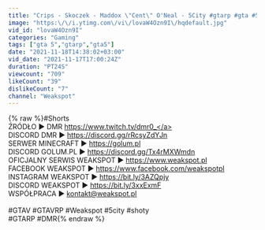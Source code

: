 ```yaml
---
title: "Crips - Skoczek - Maddox \"Cent\" O'Neal - 5City #gtarp #gta #5city #Shorts"
image: "https:\/\/i.ytimg.com\/vi\/lovaW4Ozn9I\/hqdefault.jpg"
vid_id: "lovaW4Ozn9I"
categories: "Gaming"
tags: ["gta 5","gtarp","gta5"]
date: "2021-11-18T14:38:02+03:00"
vid_date: "2021-11-17T17:00:24Z"
duration: "PT24S"
viewcount: "709"
likeCount: "39"
dislikeCount: "7"
channel: "Weakspot"
---
```

{% raw %}#Shorts<br />ŹRÓDŁO ► DMR <a rel="nofollow" target="blank" href="https://www.twitch.tv/dmr0_">https://www.twitch.tv/dmr0_</a><br />DISCORD DMR  ► <a rel="nofollow" target="blank" href="https://discord.gg/rRcsyZdYJn">https://discord.gg/rRcsyZdYJn</a><br />SERWER MINECRAFT ► <a rel="nofollow" target="blank" href="https://golum.pl">https://golum.pl</a><br />DISCORD GOLUM.PL ► <a rel="nofollow" target="blank" href="https://discord.gg/Tx4rMXWmdn">https://discord.gg/Tx4rMXWmdn</a><br />OFICJALNY SERWIS WEAKSPOT ► <a rel="nofollow" target="blank" href="https://www.weakspot.pl">https://www.weakspot.pl</a><br />FACEBOOK WEAKSPOT ► <a rel="nofollow" target="blank" href="https://www.facebook.com/weakspotpl">https://www.facebook.com/weakspotpl</a><br />INSTAGRAM WEAKSPOT ► <a rel="nofollow" target="blank" href="https://bit.ly/3AZQpjy">https://bit.ly/3AZQpjy</a><br />DISCORD WEAKSPOT ► <a rel="nofollow" target="blank" href="https://bit.ly/3xxExmF">https://bit.ly/3xxExmF</a><br />WSPÓŁPRACA ► kontakt@weakspot.pl<br /><br />#GTAV #GTAVRP #Weakspot #5city #shoty<br /> #GTARP #DMR{% endraw %}
